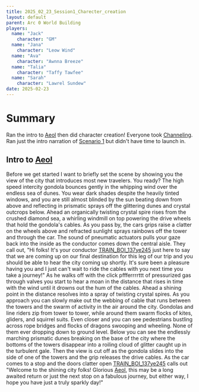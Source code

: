 ```yaml
---
title: 2025_02_23_Session1_Charecter_creation
layout: default
parent: Arc 0 World Building
players:
  name: "Jack"
    character: "GM"
  name: "Jana"
    character: "Leow Wind"
  name: "Ava"
    character: "Awnna Breeze"
  name: "Talia"
    character: "Taffy Tawfee"
  name: "Sarah"
    character: "Lawrel Sundew"
date: 2025-02-23
---
```


# Summary
Ran the intro to [Aeol](/FATE_in_the_BAWG/locations/Aeol.html) then did character creation! Everyone took [Channeling](/FATE_in_the_BAWG/abilities/Channeling.html). Ran just the intro narration of [Scenario 1](/FATE_in_the_BAWG/scenarios/Scenario_1.html) but didn't have time to launch in. 

## Intro to [Aeol](/FATE_in_the_BAWG/locations/Aeol.html)
Before we get started I want to briefly set the scene by showing you the view of the city that introduces most new travelers. You ready? The high speed intercity gondola bounces gently in the whipping wind over the endless sea of dunes. You wear dark shades despite the heavily tinted windows, and you are still almost blinded by the sun beating down from above and reflecting in prismatic sprays off the glittering dunes and crystal outcrops below. Ahead an organically twisting crystal spire rises from the crushed diamond sea, a whirling windmill on top powering the drive wheels that hold the gondola's cables. As you pass by, the cars grips raise a clatter on the wheels above and refracted sunlight sprays rainbows off the tower and through the car. The sound of pneumatic actuators pulls your gaze back into the inside as the conductor comes down the central aisle. They call out, "Hi folks! It's your conductor [TRAIN_BOI_137ye245](/Fate_in_the_BAWG/NPCs/TRAIN_BOI_137ye245.html) just here to say that we are coming up on our final destination for this leg of our trip and you should be able to hear the city coming up shortly. It's sure been a pleasure having you and I just can't wait to ride the cables with you next time you take a journey!" As he walks off with the click pffferrrrttt of pressurized gas through valves you start to hear a moan in the distance that rises in time with the wind until it drowns out the hum of the cables. Ahead a shining point in the distance resolves into a spray of twisting crystal spires. As you approach you can slowly make out the webbing of cable that runs between the towers and the swarm of activity in the air around the city. Gondolas and line riders zip from tower to tower, while around them swarm flocks of kites, gliders, and squirrel suits. Even closer and you can see pedestrians bustling across rope bridges and flocks of dragons swooping and wheeling. None of them ever dropping down to ground level. Below you can see the endlessly marching prismatic dunes breaking on the base of the city where the bottoms of the towers disappear into a roiling cloud of glitter caught up in the turbulent gale. Then the view is cut off as the gondola slides into the side of one of the towers and the grip releases the drive cables. As the car comes to a stop and the doors clatter open [TRAIN_BOI_137ye245](/Fate_in_the_BAWG/NPCs/TRAIN_BOI_137ye245.html) calls out "Welcome to the shining city folks! Glorious [Aeol](/FATE_in_the_BAWG/locations/Aeol.html), this may be a long awaited return or just the next stop on a fabulous journey, but either way, I hope you have just a truly sparkly day!"